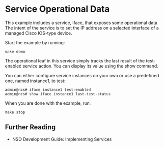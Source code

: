 Service Operational Data
========================

This example includes a service, iface, that exposes some operational data.
The intent of the service is to set the IP address on a selected interface
of a managed Cisco IOS-type device.

Start the example by running:

    make demo

The operational leaf in this service simply tracks the last result of the
test-enabled service action. You can display its value using the show
command.

You can either configure service instances on your own or use a predefined
one, named instance1, to test:

    admin@ncs# iface instance1 test-enabled
    admin@ncs# show iface instance1 last-test-status

When you are done with the example, run:

    make stop

Further Reading
---------------

+ NSO Development Guide: Implementing Services
